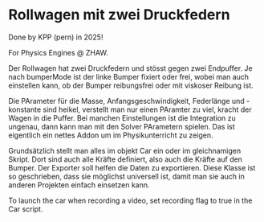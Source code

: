 # Rollwagen mit zwei Druckfedern

Done by KPP (pern) in 2025!

For Physics Engines @ ZHAW.

Der Rollwagen hat zwei Druckfedern und stösst gegen zwei Endpuffer. Je nach bumperMode ist der linke Bumper 
fixiert oder frei, wobei man auch einstellen kann, ob der Bumper reibungsfrei oder mit viskoser Reibung ist.

Die PArameter für die Masse, Anfangsgeschwindigkeit, Federlänge und -konstante sind heikel, verstellt man nur 
einen PAramter zu viel, kracht der Wagen in die Puffer. Bei manchen Einstellungen ist die Integration zu ungenau, 
dann kann man mit den Solver PArametern spielen. Das ist eigentlich ein nettes Addon um im Physikunterricht 
zu zeigen.

Grundsätzlich stellt man alles im objekt Car ein oder im gleichnamigen Skript. Dort sind auch alle Kräfte 
definiert, also auch die Kräfte auf den Bumper. Der Exporter soll helfen die Daten zu exportieren. Diese Klasse 
ist so geschrieben, dass sie möglichst universell ist, damit man sie auch in anderen Projekten einfach einsetzen 
kann.

To launch the car when recording a video, set recording flag to true in the Car script.
